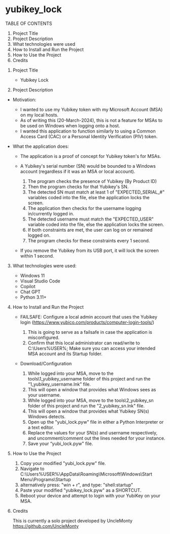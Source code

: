 # yubikey_lock

TABLE OF CONTENTS

1) Project Title
2) Project Description
3) What technologies were used
4) How to Install and Run the Project
5) How to Use the Project
6) Credits

1. Project Title

   - Yubikey Lock

3. Project Description

- Motivation:
   
  - I wanted to use my Yubikey token with my Microsoft Account (MSA) on my local hosts.
  - As of writing this (20-March-2024), this is not a feature for MSAs to be used on Windows when logging onto a host.
  - I wanted this application to function similarly to using a Common Access Card (CAC) or a Personal Identity Verification (PIV) token.

- What the application does:
  
   - The application is a proof of concept for Yubikey token's for MSAs.
   - A Yubikey's serial number (SN) would be bounded to a Windows account (regardless if it was an MSA or local account).
   
      1) The program checks the presence of Yubikey (By Product ID)
      2) Then the program checks for that Yubikey's SN.
      3) The detected SN must match at least 1 of "EXPECTED_SERIAL_#" variables coded into the file, else the application locks the screen.
      4) The application then checks for the username logging in/currently logged in.
      5) The detected username must match the "EXPECTED_USER" variable coded into the file, else the application locks the screen.
      6) If both constraints are met, the user can log on or remained logged on.
      7) The program checks for these constraints every 1 second.

   - If you remove the Yubikey from its USB port, it will lock the screen within 1 second. 

3. What technologies were used:
   
   - Windows 11
   - Visual Studio Code
   - Copilot
   - Chat GPT
   - Python 3.11+

4. How to Install and Run the Project

   - FAILSAFE: Configure a local admin account that uses the Yubikey login (https://www.yubico.com/products/computer-login-tools/)
      1) This is going to serve as a failsafe in case the application is misconfigured.
      2) Confirm that this local administrator can read/write to C:\Users\%USER%; Make sure you can access your intended MSA account and its Startup folder.
   
   - Download/Configuration
   
      1) While logged into your MSA, move to the tools\1_yubikey_username folder of this project and run the "1_yubikey_username.lnk" file.
      2) This will open a window that provides what Windows sees as your username.
      3) While logged into your MSA, move to the tools\2_yubikey_sn folder of this project and run the "2_yubikey_sn.lnk" file.
      4) This will open a window that provides what Yubikey SN(s) Windows detects.
      5) Open up the "yubi_lock.pyw" file in either a Python Interpreter or a text editor.
      6) Replace the values for your SN(s) and username respectively, and uncomment/comment out the lines needed for your instance.
      7) Save your “yubi_lock.pyw" file.

5. How to Use the Project

      1) Copy your modified "yubi_lock.pyw" file.
      2) Navigate to C:\Users\%USER%\AppData\Roaming\Microsoft\Windows\Start Menu\Programs\Startup
      3) alternatively press: "win + r", and type: "shell:startup"
      4) Paste your modified "yubikey_lock.pyw" as a SHORTCUT.
      5) Reboot your device and attempt to login with your YubiKey on your MSA.

6. Credits

   This is currently a solo project developed by UncleMonty
   https://github.com/UncleMonty
